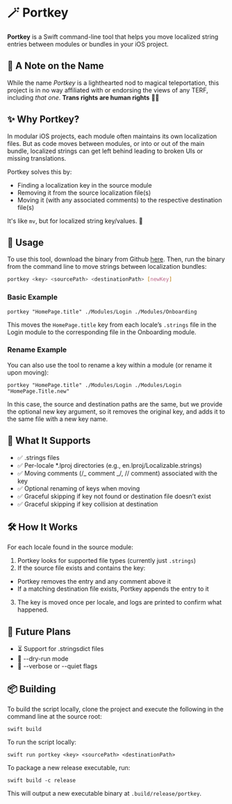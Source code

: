 # 🪄 Portkey

**Portkey** is a Swift command-line tool that helps you move localized string entries between modules or bundles in your iOS project.

## 💬 A Note on the Name

While the name _Portkey_ is a lighthearted nod to magical teleportation, this project is in no way affiliated with or endorsing the views of any TERF, including _that one_. **Trans rights are human rights** 🏳️‍⚧️

## ✨ Why Portkey?

In modular iOS projects, each module often maintains its own localization files. But as code moves between modules, or into or out of the main bundle, localized strings can get left behind leading to broken UIs or missing translations.

Portkey solves this by:

- Finding a localization key in the source module
- Removing it from the source localization file(s)
- Moving it (with any associated comments) to the respective destination file(s)

It's like `mv`, but for localized string key/values. 💫

## 🚀 Usage

To use this tool, download the binary from Github [here](https://github.com/rubencodes/Portkey/blob/main/portkey). Then, run the binary from the command line to move strings between localization bundles:

```bash
portkey <key> <sourcePath> <destinationPath> [newKey]
```

### Basic Example

```
portkey "HomePage.title" ./Modules/Login ./Modules/Onboarding
```

This moves the `HomePage.title` key from each locale’s `.strings` file in the Login module to the corresponding file in the Onboarding module.

### Rename Example

You can also use the tool to rename a key within a module (or rename it upon moving):

```
portkey "HomePage.title" ./Modules/Login ./Modules/Login "HomePage.Title.new"
```

In this case, the source and destination paths are the same, but we provide the optional new key argument, so it removes the original key, and adds it to the same file with a new key name.

## 🧠 What It Supports

- ✅ .strings files
- ✅ Per-locale \*.lproj directories (e.g., en.lproj/Localizable.strings)
- ✅ Moving comments (/_ comment _/, // comment) associated with the key
- ✅ Optional renaming of keys when moving
- ✅ Graceful skipping if key not found or destination file doesn’t exist
- ✅ Graceful skipping if key collision at destination

## 🛠 How It Works

For each locale found in the source module:

1. Portkey looks for supported file types (currently just `.strings`)
2. If the source file exists and contains the key:

- Portkey removes the entry and any comment above it
- If a matching destination file exists, Portkey appends the entry to it

3. The key is moved once per locale, and logs are printed to confirm what happened.

## 🔮 Future Plans

- ⏳ Support for .stringsdict files
- 🧪 --dry-run mode
- 📣 --verbose or --quiet flags

## 📦 Building

To build the script locally, clone the project and execute the following in the command line at the source root:

```
swift build
```

To run the script locally:

```
swift run portkey <key> <sourcePath> <destinationPath>
```

To package a new release executable, run:

```
swift build -c release
```

This will output a new executable binary at `.build/release/portkey`.
